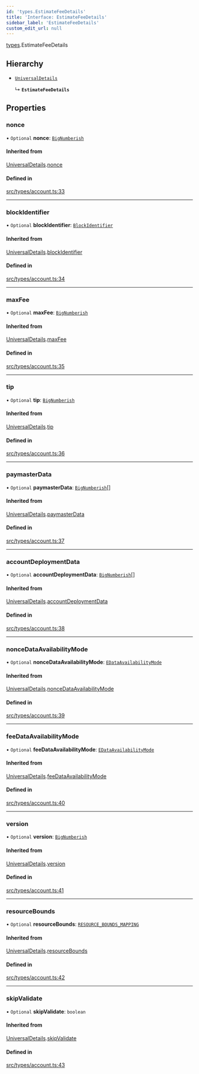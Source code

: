 ```yaml
---
id: 'types.EstimateFeeDetails'
title: 'Interface: EstimateFeeDetails'
sidebar_label: 'EstimateFeeDetails'
custom_edit_url: null
---
```


[types](../namespaces/types.md).EstimateFeeDetails

## Hierarchy

- [`UniversalDetails`](types.UniversalDetails.md)

  ↳ **`EstimateFeeDetails`**

## Properties

### nonce

• `Optional` **nonce**: [`BigNumberish`](../namespaces/types.md#bignumberish)

#### Inherited from

[UniversalDetails](types.UniversalDetails.md).[nonce](types.UniversalDetails.md#nonce)

#### Defined in

[src/types/account.ts:33](https://github.com/starknet-io/starknet.js/blob/v6.24.1/src/types/account.ts#L33)

---

### blockIdentifier

• `Optional` **blockIdentifier**: [`BlockIdentifier`](../namespaces/types.md#blockidentifier)

#### Inherited from

[UniversalDetails](types.UniversalDetails.md).[blockIdentifier](types.UniversalDetails.md#blockidentifier)

#### Defined in

[src/types/account.ts:34](https://github.com/starknet-io/starknet.js/blob/v6.24.1/src/types/account.ts#L34)

---

### maxFee

• `Optional` **maxFee**: [`BigNumberish`](../namespaces/types.md#bignumberish)

#### Inherited from

[UniversalDetails](types.UniversalDetails.md).[maxFee](types.UniversalDetails.md#maxfee)

#### Defined in

[src/types/account.ts:35](https://github.com/starknet-io/starknet.js/blob/v6.24.1/src/types/account.ts#L35)

---

### tip

• `Optional` **tip**: [`BigNumberish`](../namespaces/types.md#bignumberish)

#### Inherited from

[UniversalDetails](types.UniversalDetails.md).[tip](types.UniversalDetails.md#tip)

#### Defined in

[src/types/account.ts:36](https://github.com/starknet-io/starknet.js/blob/v6.24.1/src/types/account.ts#L36)

---

### paymasterData

• `Optional` **paymasterData**: [`BigNumberish`](../namespaces/types.md#bignumberish)[]

#### Inherited from

[UniversalDetails](types.UniversalDetails.md).[paymasterData](types.UniversalDetails.md#paymasterdata)

#### Defined in

[src/types/account.ts:37](https://github.com/starknet-io/starknet.js/blob/v6.24.1/src/types/account.ts#L37)

---

### accountDeploymentData

• `Optional` **accountDeploymentData**: [`BigNumberish`](../namespaces/types.md#bignumberish)[]

#### Inherited from

[UniversalDetails](types.UniversalDetails.md).[accountDeploymentData](types.UniversalDetails.md#accountdeploymentdata)

#### Defined in

[src/types/account.ts:38](https://github.com/starknet-io/starknet.js/blob/v6.24.1/src/types/account.ts#L38)

---

### nonceDataAvailabilityMode

• `Optional` **nonceDataAvailabilityMode**: [`EDataAvailabilityMode`](../namespaces/types.RPC.RPCSPEC07.API.md#edataavailabilitymode-1)

#### Inherited from

[UniversalDetails](types.UniversalDetails.md).[nonceDataAvailabilityMode](types.UniversalDetails.md#noncedataavailabilitymode)

#### Defined in

[src/types/account.ts:39](https://github.com/starknet-io/starknet.js/blob/v6.24.1/src/types/account.ts#L39)

---

### feeDataAvailabilityMode

• `Optional` **feeDataAvailabilityMode**: [`EDataAvailabilityMode`](../namespaces/types.RPC.RPCSPEC07.API.md#edataavailabilitymode-1)

#### Inherited from

[UniversalDetails](types.UniversalDetails.md).[feeDataAvailabilityMode](types.UniversalDetails.md#feedataavailabilitymode)

#### Defined in

[src/types/account.ts:40](https://github.com/starknet-io/starknet.js/blob/v6.24.1/src/types/account.ts#L40)

---

### version

• `Optional` **version**: [`BigNumberish`](../namespaces/types.md#bignumberish)

#### Inherited from

[UniversalDetails](types.UniversalDetails.md).[version](types.UniversalDetails.md#version)

#### Defined in

[src/types/account.ts:41](https://github.com/starknet-io/starknet.js/blob/v6.24.1/src/types/account.ts#L41)

---

### resourceBounds

• `Optional` **resourceBounds**: [`RESOURCE_BOUNDS_MAPPING`](../namespaces/types.RPC.RPCSPEC07.API.SPEC.md#resource_bounds_mapping)

#### Inherited from

[UniversalDetails](types.UniversalDetails.md).[resourceBounds](types.UniversalDetails.md#resourcebounds)

#### Defined in

[src/types/account.ts:42](https://github.com/starknet-io/starknet.js/blob/v6.24.1/src/types/account.ts#L42)

---

### skipValidate

• `Optional` **skipValidate**: `boolean`

#### Inherited from

[UniversalDetails](types.UniversalDetails.md).[skipValidate](types.UniversalDetails.md#skipvalidate)

#### Defined in

[src/types/account.ts:43](https://github.com/starknet-io/starknet.js/blob/v6.24.1/src/types/account.ts#L43)
